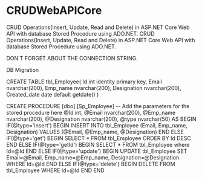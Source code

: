 # CRUDWebAPICore
CRUD Operations(Insert, Update, Read and Delete) in ASP.NET Core Web API with database Stored Procedure using ADO.NET.
CRUD Operations(Insert, Update, Read and Delete) in ASP.NET Core Web API with database Stored Procedure using ADO.NET.

DON'T FORGET ABOUT THE CONNECTION STRING.

DB Migration

CREATE TABLE tbl_Employee(
Id int identity primary key,
Email nvarchar(200),
Emp_name nvarchar(200),
Designation nvarchar(200),
Created_date date default getdate()
)

CREATE PROCEDURE [dbo].[Sp_Employee]
	-- Add the parameters for the stored procedure here
	@Id int,
	@Email nvarchar(200),
	@Emp_name nvarchar(200),
	@Designation nvarchar(200),
	@type nvarchar(50)
AS 
BEGIN
IF(@type='insert')
BEGIN
INSERT INTO tbl_Employee (Email, Emp_name, Designation) VALUES (@Email, @Emp_name, @Designation)
END
ELSE IF(@type='get')
BEGIN
SELECT * FROM tbl_Employee ORDER BY Id DESC
END
ELSE IF(@type='getId')
BEGIN
SELECT * FROM tbl_Employee where Id=@Id
END
ELSE IF(@type='update')
BEGIN
UPDATE tbl_Employee SET Email=@Email, Emp_name=@Emp_name, Designation=@Designation WHERE Id=@Id
END
ELSE IF(@type='delete')
BEGIN
DELETE FROM tbl_Employee WHERE Id=@Id
END
END

